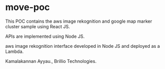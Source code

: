 # move-poc
This POC contains the aws image rekognition and google map marker cluster sample using React JS. 

APIs are implemented using Node JS.

aws image rekognition interface developed in Node JS and deployed as a Lambda. 

Kamalakannan Ayyau., 
Brillio Technologies.
